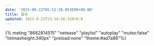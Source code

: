 ```yaml
---
date: '2023-08-22T05:52:26.053699+08:00'
title: 音乐
updated: 2023-8-23T23:34:56.310+8:0
---
```

{% meting "8682814515" "netease" "playlist" "autoplay" "mutex:false" "listmaxheight:340px" "preload:none" "theme:#ad7a86"%}
